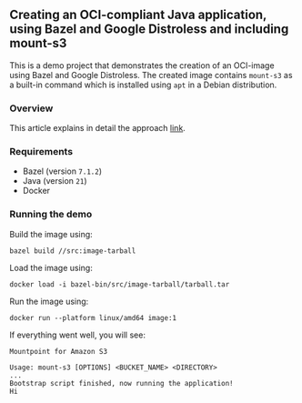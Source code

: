 ## Creating an OCI-compliant Java application, using Bazel and Google Distroless and including mount-s3

This is a demo project that demonstrates the creation of an OCI-image using Bazel and Google Distroless. The created 
image contains `mount-s3` as a built-in command which is installed using `apt` in a Debian distribution.

### Overview

This article explains in detail the approach [link](https://medium.com/p/f62c9a1cdb1d).

### Requirements

- Bazel (version `7.1.2`)
- Java (version `21`)
- Docker

### Running the demo

Build the image using:
```shell
bazel build //src:image-tarball
```

Load the image using:
```shell
docker load -i bazel-bin/src/image-tarball/tarball.tar
```

Run the image using:
```shell
docker run --platform linux/amd64 image:1
```

If everything went well, you will see:
```shell
Mountpoint for Amazon S3

Usage: mount-s3 [OPTIONS] <BUCKET_NAME> <DIRECTORY>
...
Bootstrap script finished, now running the application!
Hi
```
